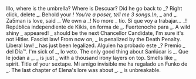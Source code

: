 Illo, where is the umbrella?
Where is Descuar? Did he go back to _?
Right click, delete _.
Behold your _!
You're a poser, tell me 3 songs.\n_, _ and _.
Za5man is love, said _.
We own a _!
No more _ tío.
Sí que voy a trabajar... _!
República independiente de Kikis, en forma de _.
Fuertenoche para _.
A wild shiny _ appeared!
_ should be the next Chancellor Candidate, I'm sure it's not Hitler.
Fascist law! From now on, _ is penalized by the Death Penalty.
Liberal law! _ has just been legalized.
Alguien ha probado este _?
Premio _ del Día™.
I'm sick of _, lo veto.
The only good thing about Sanlúcar is _.
Que le jodan a _.
_ is just _ with a thousand irony layers on top.
Smells like _ spirit.
Title of your sextape.
Mi amigo invisible me ha regalado un Funko de _.
The last chapter of Elena's lore was about _.
_ is unbreakable.